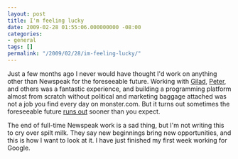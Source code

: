 ```yaml
---
layout: post
title: I'm feeling lucky
date: 2009-02-28 01:55:06.000000000 -08:00
categories:
- general
tags: []
permalink: "/2009/02/28/im-feeling-lucky/"
---
```

Just a few months ago I never would have thought I'd work on anything other than Newspeak for the foreseeable future. Working with [Gilad](http://gbracha.blogspot.com/), [Peter](http://digital-sushi.org/), and others was a fantastic experience, and building a programming platform almost from scratch without political and marketing baggage attached was not a job you find every day on monster.com. But it turns out sometimes the foreseeable future [runs out](http://gbracha.blogspot.com/2008/11/we-have-good-news-and-we-have-bad-news.html) sooner than you expect.

The end of full-time Newspeak work is a sad thing, but I'm not writing this to cry over spilt milk. They say new beginnings bring new opportunities, and this is how I want to look at it. I have just finished my first week working for Google.

